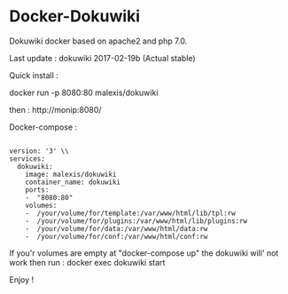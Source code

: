 # Docker-Dokuwiki

Dokuwiki docker based on apache2 and php 7.0.

Last update : dokuwiki 2017-02-19b (Actual stable)

Quick install :

  docker run -p 8080:80 malexis/dokuwiki

then : http://monip:8080/

Docker-compose :

<code>
version: '3' \\
services:
  dokuwiki:
    image: malexis/dokuwiki
    container_name: dokuwiki
    ports:
    -  "8080:80"
    volumes:
    -  /your/volume/for/template:/var/www/html/lib/tpl:rw
    -  /your/volume/for/plugins:/var/www/html/lib/plugins:rw
    -  /your/volume/for/data:/var/www/html/data:rw
    -  /your/volume/for/conf:/var/www/html/conf:rw
</code>

If you'r volumes are empty at "docker-compose up" the dokuwiki will' not work then run :
  docker exec dokuwiki start

Enjoy ! 
